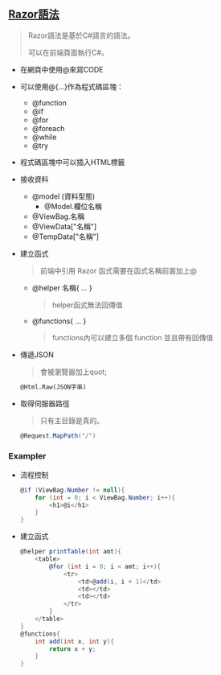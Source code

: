 ## [Razor語法](https://docs.microsoft.com/en-us/aspnet/web-pages/overview/getting-started/introducing-razor-syntax-c)

> Razor語法是基於C#語言的語法。
>
> 可以在前端頁面執行C#。

- 在網頁中使用@來寫CODE

- 可以使用@{...}作為程式碼區塊：
	- @function
	- @if
	- @for
	- @foreach
	- @while
	- @try
	
- 程式碼區塊中可以插入HTML標籤

- 接收資料
	- @model (資料型態)
		- @Model.欄位名稱
	- @ViewBag.名稱
	- @ViewData["名稱"]
	- @TempData["名稱"]
	
- 建立函式

	> 前端中引用 Razor 函式需要在函式名稱前面加上@

	- @helper 名稱{ ... }

		> helper函式無法回傳值

	- @functions{ ... }

		> functions內可以建立多個 function 並且帶有回傳值

- 傳遞JSON

	> 會被瀏覽器加上quot;
	
	```html
	@Html.Raw(JSON字串)
	```
	
- 取得伺服器路徑

	> 只有主目錄是真的。

	```csharp
	@Request.MapPath("/")
	```

	

### Exampler

- 流程控制

	```csharp
	@if (ViewBag.Number != null){
	    for (int = 0; i < ViewBag.Number; i++){
	        <h1>@i</h1>
	    }
	}
	```

- 建立函式

	```csharp
	@helper printTable(int amt){
	    <table>
	        @for (int i = 0; i < amt; i++){
	        	<tr>
	        		<td>@add(i, i + 1)</td>
	        		<td></td>
	        		<td></td>
	        	</tr>
	    	}
		</table>
	}
	@functions{
	    int add(int x, int y){
	        return x + y;
	    }
	}
	```

